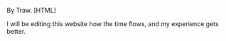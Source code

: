 By Traw. [HTML]

I will be editing this website how the time flows, and my experience gets better.

